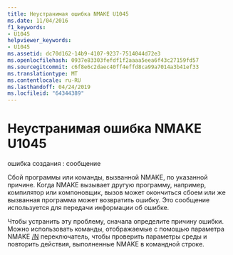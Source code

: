 ```yaml
---
title: Неустранимая ошибка NMAKE U1045
ms.date: 11/04/2016
f1_keywords:
- U1045
helpviewer_keywords:
- U1045
ms.assetid: dc70d162-14b9-4107-9237-7514044d72e3
ms.openlocfilehash: 0937e83303fefdf1f2aaaa5eea6f43c27159fd57
ms.sourcegitcommit: c6f8e6c2daec40ff4effd8ca99a7014a3b41ef33
ms.translationtype: MT
ms.contentlocale: ru-RU
ms.lasthandoff: 04/24/2019
ms.locfileid: "64344389"
---
```

# <a name="nmake-fatal-error-u1045"></a>Неустранимая ошибка NMAKE U1045

ошибка создания : сообщение

Сбой программы или команды, вызванной NMAKE, по указанной причине. Когда NMAKE вызывает другую программу, например, компилятор или компоновщик, вызов может окончиться сбоем или же вызванная программа может возвратить ошибку. Это сообщение используется для передачи информации об ошибке.

Чтобы устранить эту проблему, сначала определите причину ошибки. Можно использовать команды, отображаемые с помощью параметра NMAKE [/N](../../build/reference/nmake-options.md) переключатель, чтобы проверить параметры среды и повторить действия, выполненные NMAKE в командной строке.
